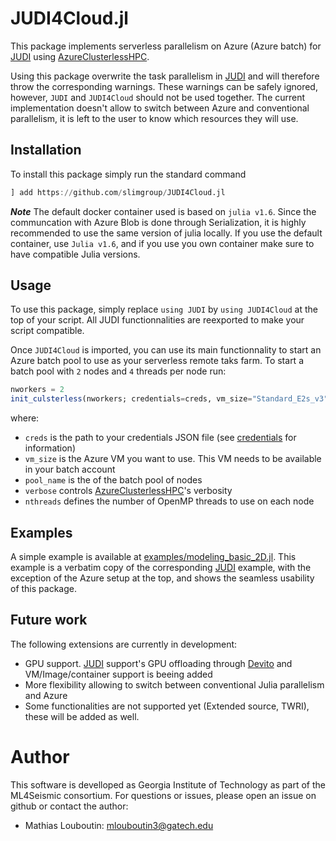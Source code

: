 # JUDI4Cloud.jl

This package implements serverless parallelism on Azure (Azure batch) for [JUDI](https://github.com/slimgroup/JUDI.jl) using [AzureClusterlessHPC](https://github.com/microsoft/AzureClusterlessHPC.jl). 

Using this package overwrite the task parallelism in [JUDI](https://github.com/slimgroup/JUDI.jl) and will therefore throw the corresponding warnings. These warnings can be safely ignored, however, `JUDI` and `JUDI4Cloud` should not be used together. The current implementation doesn't allow to switch between Azure and conventional parallelism, it is left to the user to know which resources they will use.

## Installation

To install this package simply run the standard command

```julia
] add https://github.com/slimgroup/JUDI4Cloud.jl
```

***Note*** The default docker container used is based on `julia v1.6`. Since the communcation with Azure Blob is done through Serialization, it is highly recommended to use the same version of julia locally. If you use the default container, use `Julia v1.6`, and if you use you own container make sure to have compatible Julia versions.


## Usage

To use this package, simply replace `using JUDI` by `using JUDI4Cloud` at the top of your script. All JUDI functionnalities are reexported to make your script compatible.

Once `JUDI4Cloud` is imported, you can use its main functionnality to start an Azure batch pool to use as your serverless remote taks farm. To start a batch pool with `2` nodes and `4` threads per node run:

```julia
nworkers = 2
init_culsterless(nworkers; credentials=creds, vm_size="Standard_E2s_v3", pool_name="PoolTest", verbose=1, nthreads=4)
```

where:
- `creds` is the path to your credentials JSON file (see [credentials](https://microsoft.github.io/AzureClusterlessHPC.jl/credentials/) for information)
- `vm_size` is the Azure VM you want to use. This VM needs to be available in your batch account
- `pool_name`  is the of the batch pool of nodes
- `verbose` controls [AzureClusterlessHPC](https://github.com/microsoft/AzureClusterlessHPC.jl)'s verbosity
- `nthreads` defines the number of OpenMP threads to use on each node

## Examples

A simple example is available at [examples/modeling_basic_2D.jl](https://github.com/slimgroup/JUDI4Cloud.jl/blob/master/examples/modeling_basic_2D.jl). This example is a verbatim copy of the corresponding [JUDI](https://github.com/slimgroup/JUDI.jl) example, with the exception of the Azure setup at the top, and shows the seamless usability of this package.

## Future work

The following extensions are currently in development:

- GPU support. [JUDI](https://github.com/slimgroup/JUDI.jl) support's GPU offloading through [Devito](https://github.com/devitocodes/devito) and VM/Image/container support is beeing added
- More flexibility allowing to switch between conventional Julia parallelism and Azure
- Some functionalities are not supported yet (Extended source, TWRI), these will be added as well.


# Author

This software is develloped as Georgia Institute of Technology as part of the ML4Seismic consortium. For questions or issues, please open an issue on github or contact the author:

- Mathias Louboutin: mlouboutin3@gatech.edu
